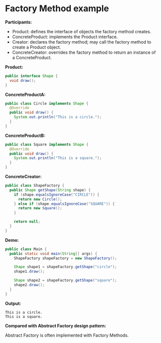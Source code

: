 # Factory Method example

**Participants:**

* Product: defines the interface of objects the factory method creates.
* ConcreteProduct: implements the Product interface.
* Creator: declares the factory method; may call the factory method to create a Product object.
* ConcreteCreator: overrides the factory method to return an instance of a ConcreteProduct.

**Product:**

  ```java
  public interface Shape {
    void draw();
  }
  ```
  
**ConcreteProductA:**

  ```java
  public class Circle implements Shape {
    @Override
    public void draw() {
      System.out.println("This is a circle.");
    }
  }
  ```
  
**ConcreteProductB:**

  ```java
  public class Square implements Shape {
    @Override
    public void draw() {
      System.out.println("This is a square.");
    }
  }
  ```
  
**ConcreteCreator:**

  ```java
  public class ShapeFactory {
    public Shape getShape(String shape) {
      if (shape.equalsIgnoreCase("CIRCLE")) {
        return new Circle();
      } else if (shape.equalsIgnoreCase("SQUARE")) {
        return new Square();
      }

      return null;
    }
  }
  ```
  
**Demo:**

  ```java
  public class Main {
    public static void main(String[] args) {
      ShapeFactory shapeFactory = new ShapeFactory();

      Shape shape1 = shapeFactory.getShape("circle");
      shape1.draw();

      Shape shape2 = shapeFactory.getShape("square");
      shape2.draw();
    }
  }
  ```
  
**Output:**

  ```
  This is a circle.
  This is a square.
  ```
  
**Compared with Abstract Factory design pattern:**

Abstract Factory is often implemented with Factory Methods.